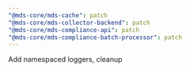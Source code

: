 ```yaml
---
"@mds-core/mds-cache": patch
"@mds-core/mds-collector-backend": patch
"@mds-core/mds-compliance-api": patch
"@mds-core/mds-compliance-batch-processor": patch
---
```


Add namespaced loggers, cleanup
